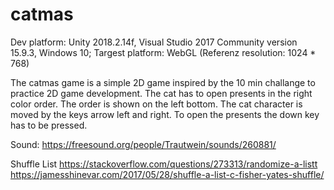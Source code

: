 # catmas
Dev platform: Unity 2018.2.14f, Visual Studio 2017 Community version 15.9.3, Windows 10; 
Targest platform: WebGL (Referenz resolution: 1024 * 768)

The catmas game is a simple 2D game inspired by the 10 min challange to practice 2D game development. 
The cat has to open presents in the right color order. The order is shown on the left bottom. 
The cat character is moved by the keys arrow left and right. To open the presents the down key has to be pressed. 

Sound: https://freesound.org/people/Trautwein/sounds/260881/

Shuffle List
https://stackoverflow.com/questions/273313/randomize-a-listt 
https://jamesshinevar.com/2017/05/28/shuffle-a-list-c-fisher-yates-shuffle/



